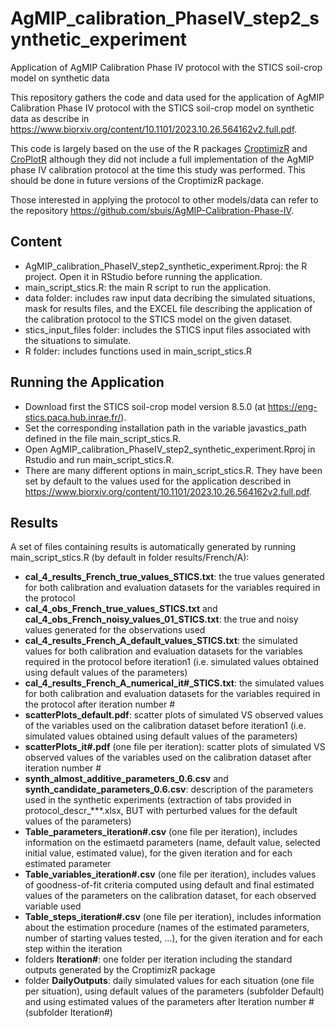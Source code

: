 # AgMIP_calibration_PhaseIV_step2_synthetic_experiment
Application of AgMIP Calibration Phase IV protocol with the STICS soil-crop model on synthetic data

This repository gathers the code and data used for the application of AgMIP Calibration Phase IV protocol with the STICS soil-crop model on synthetic data as describe in https://www.biorxiv.org/content/10.1101/2023.10.26.564162v2.full.pdf.

This code is largely based on the use of the R packages [CroptimizR](https://github.com/SticsRPacks/CroptimizR) and [CroPlotR](https://github.com/SticsRPacks/CroPlotR) although they did not include a full implementation of the AgMIP phase IV calibration protocol at the time this study was performed. This should be done in future versions of the CroptimizR package.

Those interested in applying the protocol to other models/data can refer to the repository https://github.com/sbuis/AgMIP-Calibration-Phase-IV.


## Content

* AgMIP_calibration_PhaseIV_step2_synthetic_experiment.Rproj: the R project. Open it in RStudio before running the application.
* main_script_stics.R: the main R script to run the application.
* data folder: includes raw input data decribing the simulated situations, mask for results files, and the EXCEL file describing the application of the calibration protocol to the STICS model on the given dataset.
* stics_input_files folder: includes the STICS input files associated with the situations to simulate. 
* R folder: includes functions used in main_script_stics.R

## Running the Application

* Download first the STICS soil-crop model version 8.5.0 (at https://eng-stics.paca.hub.inrae.fr/).
* Set the corresponding installation path in the variable javastics_path defined in the file main_script_stics.R.
* Open AgMIP_calibration_PhaseIV_step2_synthetic_experiment.Rproj in Rstudio and run main_script_stics.R.
* There are many different options in main_script_stics.R. They have been set by default to the values used for the application described in https://www.biorxiv.org/content/10.1101/2023.10.26.564162v2.full.pdf.


## Results

A set of files containing results is automatically generated by running main_script_stics.R (by default in folder results/French/A):

* **cal_4_results_French_true_values_STICS.txt**:	the true values generated for both calibration and evaluation datasets for the variables required in the protocol
* **cal_4_obs_French_true_values_STICS.txt**  and **cal_4_obs_French_noisy_values_01_STICS.txt**:	the true and noisy values generated for the observations used
* **cal_4_results_French_A_default_values_STICS.txt**:	the simulated values for both calibration and evaluation datasets for the variables required in the protocol before iteration1 (i.e. simulated values obtained using default values of the parameters)
* **cal_4_results_French_A_numerical_it\#_STICS.txt**:	the simulated values for both calibration and evaluation datasets for the variables required in the protocol after iteration number \#
* **scatterPlots_default.pdf**: scatter plots of simulated VS observed values of the variables used on the calibration dataset before iteration1 (i.e. simulated values obtained using default values of the parameters)
* **scatterPlots_it\#.pdf** (one file per iteration): scatter plots of simulated VS observed values of the variables used on the calibration dataset after iteration number \#
* **synth_almost_additive_parameters_0.6.csv** and **synth_candidate_parameters_0.6.csv**: description of the parameters used in the synthetic experiments (extraction of tabs provided in protocol_descr_\*\*\*.xlsx, BUT with perturbed values for the default values of the parameters)
* **Table_parameters_iteration\#.csv** (one file per iteration), includes information on the estimaetd parameters (name, default value, selected initial value, estimated value), for the given iteration and for each estimated parameter
* **Table_variables_iteration\#.csv** (one file per iteration), includes values of goodness-of-fit criteria computed using default and final estimated values of the parameters on the calibration dataset, for each observed variable used
* **Table_steps_iteration\#.csv** (one file per iteration), includes information about the estimation procedure (names of the estimated parameters, number of starting values tested, ...), for the given iteration and for each step within the iteration
* folders **Iteration\#**: one folder per iteration including the standard outputs generated by the CroptimizR package
* folder **DailyOutputs**: daily simulated values for each situation (one file per situation), using default values of the parameters (subfolder Default) and using estimated values of the parameters after Iteration number \# (subfolder Iteration\#)  




